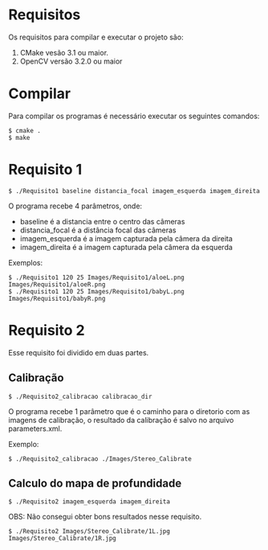 # Requisitos
Os requisitos para compilar e executar o projeto são:
1. CMake vesão 3.1 ou maior.
2. OpenCV versão 3.2.0 ou maior

# Compilar
Para compilar os programas é necessário executar os seguintes comandos:
```console
$ cmake .
$ make
``` 

# Requisito 1
```console
$ ./Requisito1 baseline distancia_focal imagem_esquerda imagem_direita
```
O programa recebe 4 parâmetros, onde:

* baseline é a distancia entre o centro das câmeras
* distancia_focal é a distância focal das câmeras
* imagem_esquerda é a imagem capturada pela câmera da direita
* imagem_direita é a imagem capturada pela câmera da esquerda


Exemplos:
```console
$ ./Requisito1 120 25 Images/Requisito1/aloeL.png Images/Requisito1/aloeR.png
$ ./Requisito1 120 25 Images/Requisito1/babyL.png Images/Requisito1/babyR.png
```


# Requisito 2
Esse requisito foi dividido em duas partes.

## Calibração
```console
$ ./Requisito2_calibracao calibracao_dir
```

O programa recebe 1 parâmetro que é o caminho para o diretorio com as imagens de calibração, o resultado da calibração é salvo no arquivo parameters.xml.

Exemplo:
```console
$ ./Requisito2_calibracao ./Images/Stereo_Calibrate
```

## Calculo do mapa de profundidade
```console
$ ./Requisito2 imagem_esquerda imagem_direita
```

OBS: Não consegui obter bons resultados nesse requisito.

```console
$ ./Requisito2 Images/Stereo_Calibrate/1L.jpg Images/Stereo_Calibrate/1R.jpg
```